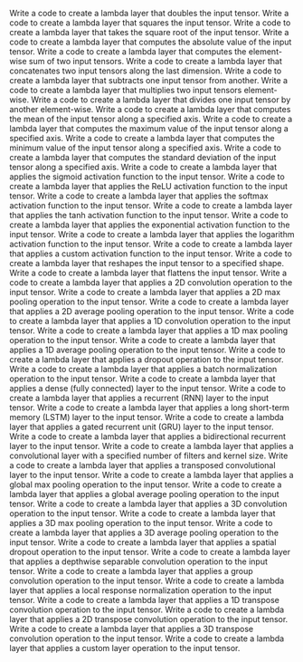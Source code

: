 Write a code to create a lambda layer that doubles the input tensor.
Write a code to create a lambda layer that squares the input tensor.
Write a code to create a lambda layer that takes the square root of the input tensor.
Write a code to create a lambda layer that computes the absolute value of the input tensor.
Write a code to create a lambda layer that computes the element-wise sum of two input tensors.
Write a code to create a lambda layer that concatenates two input tensors along the last dimension.
Write a code to create a lambda layer that subtracts one input tensor from another.
Write a code to create a lambda layer that multiplies two input tensors element-wise.
Write a code to create a lambda layer that divides one input tensor by another element-wise.
Write a code to create a lambda layer that computes the mean of the input tensor along a specified axis.
Write a code to create a lambda layer that computes the maximum value of the input tensor along a specified axis.
Write a code to create a lambda layer that computes the minimum value of the input tensor along a specified axis.
Write a code to create a lambda layer that computes the standard deviation of the input tensor along a specified axis.
Write a code to create a lambda layer that applies the sigmoid activation function to the input tensor.
Write a code to create a lambda layer that applies the ReLU activation function to the input tensor.
Write a code to create a lambda layer that applies the softmax activation function to the input tensor.
Write a code to create a lambda layer that applies the tanh activation function to the input tensor.
Write a code to create a lambda layer that applies the exponential activation function to the input tensor.
Write a code to create a lambda layer that applies the logarithm activation function to the input tensor.
Write a code to create a lambda layer that applies a custom activation function to the input tensor.
Write a code to create a lambda layer that reshapes the input tensor to a specified shape.
Write a code to create a lambda layer that flattens the input tensor.
Write a code to create a lambda layer that applies a 2D convolution operation to the input tensor.
Write a code to create a lambda layer that applies a 2D max pooling operation to the input tensor.
Write a code to create a lambda layer that applies a 2D average pooling operation to the input tensor.
Write a code to create a lambda layer that applies a 1D convolution operation to the input tensor.
Write a code to create a lambda layer that applies a 1D max pooling operation to the input tensor.
Write a code to create a lambda layer that applies a 1D average pooling operation to the input tensor.
Write a code to create a lambda layer that applies a dropout operation to the input tensor.
Write a code to create a lambda layer that applies a batch normalization operation to the input tensor.
Write a code to create a lambda layer that applies a dense (fully connected) layer to the input tensor.
Write a code to create a lambda layer that applies a recurrent (RNN) layer to the input tensor.
Write a code to create a lambda layer that applies a long short-term memory (LSTM) layer to the input tensor.
Write a code to create a lambda layer that applies a gated recurrent unit (GRU) layer to the input tensor.
Write a code to create a lambda layer that applies a bidirectional recurrent layer to the input tensor.
Write a code to create a lambda layer that applies a convolutional layer with a specified number of filters and kernel size.
Write a code to create a lambda layer that applies a transposed convolutional layer to the input tensor.
Write a code to create a lambda layer that applies a global max pooling operation to the input tensor.
Write a code to create a lambda layer that applies a global average pooling operation to the input tensor.
Write a code to create a lambda layer that applies a 3D convolution operation to the input tensor.
Write a code to create a lambda layer that applies a 3D max pooling operation to the input tensor.
Write a code to create a lambda layer that applies a 3D average pooling operation to the input tensor.
Write a code to create a lambda layer that applies a spatial dropout operation to the input tensor.
Write a code to create a lambda layer that applies a depthwise separable convolution operation to the input tensor.
Write a code to create a lambda layer that applies a group convolution operation to the input tensor.
Write a code to create a lambda layer that applies a local response normalization operation to the input tensor.
Write a code to create a lambda layer that applies a 1D transpose convolution operation to the input tensor.
Write a code to create a lambda layer that applies a 2D transpose convolution operation to the input tensor.
Write a code to create a lambda layer that applies a 3D transpose convolution operation to the input tensor.
Write a code to create a lambda layer that applies a custom layer operation to the input tensor.